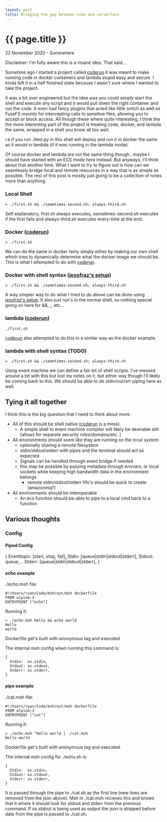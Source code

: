 ```yaml
---
layout: post
title: Bridging the gap between code and serverless
---
```


{{ page.title }}
================

<p class="meta">22 November 2020 - Somewhere</p>

Disclaimer: I'm fully aware this is a insane idea. That said...

Sometime ago I started a project called [coderun](https://github.com/RyanJarv/coderun) it was meant to make running code in docker containers and lambda stupid easy and secure. I kinda left it in a half finished state because I wasn't sure where I wanted to take the project.

It was a bit over engineered but the idea was you could simply start the shell and execute any script and it would pull down the right container and run the code. It even had fancy plugins that acted like little snitch as well as FuseFS mounts for intercepting calls to sensitive files, allowing you to accept or block access. All though these where quite interesting, I think the the more interesting part of the project is treating code, docker, and lambda the same, wrapped in a shell you know all too well.

i.e if you run ./test.py in this shell will deploy and run it in docker the same as it would in lambda (if it was running in the lambda mode).


Of course docker and lambda are not the same thing though.. maybe I should have started with an ECS mode here instead. But anyways, I'll think about that another time. What I want to try to figure out is how can we seamlessly bridge local and remote resources in a way that is as simple as possible. The rest of this post is mostly just going to be a collection of notes more than anything.


### Local Shell
```
> ./first.sh && ./sometimes-second.sh; always-third.sh
````

Self explanatory, first.sh always executes, sometimes-second.sh executes if the first fails and always-third.sh executes every-time at the end.

### Docker ([coderun](https://github.com/RyanJarv/coderun))
```
> ./first.sh
```

We can do the same in docker fairly simply either by making our own shell which tries to dynamically determine what the docker image we should be. This is what I attempted to do with [coderun](https://github.com/RyanJarv/coderun).


### Docker with shell syntax ([jessfraz's setup](https://github.com/jessfraz/dockerfiles))

```
> ./first.sh && ./sometimes-second.sh; always-third.sh
```

 A way simpler way to do what I tried to do above can be done using [jessfraz's setup](https://github.com/jessfraz/dockerfiles). It also just run's in the normal shell, so nothing special going on here for &&, ;, etc...


### lambda ([coderun](https://github.com/RyanJarv/coderun))

```
./first.sh
```

[coderun](https://github.com/RyanJarv/coderun) also attempted to do this in a similar way as the docker example.


### lambda with shell syntax (TODO)

```
> ./first.sh && ./sometimes-second.sh; always-third.sh
```

Using event machine we can define a fair bit of shell scripts. I've messed around a bit with this but lost my notes on it, but either way though I'll likely be coming back to this. We should be able to do stdin/out/err piping here as well.

## Tying it all together

I think this is the big question that I need to think about more.

* All of this should be shell native ([coderun](https://github.com/RyanJarv/coderun) is a mess).
  * A simple shell to event machine compiler will likely be desirable still (allows for separate security roles/domains/etc..)
* All environments should *seem* like they are running on the local system
  * optionally sharing a remote filesystem
  * stdin/stdout/stderr with pipes and the terminal should act as expected
  * Signals can be handled through event bridge if needed
  * this may be possible by passing metadata through envvars, or local sockets while keeping high bandwidth data in the environment belongs
    * remote stdin/stdout/stderr fifo's should be quick to create (amazonmq?)
* All environments should be interoperable
  * An ecs function should be-able to pipe to a local cmd back to a function
  
  
## Various thoughts

### Config

#### Piped Config
{ 
  Eventtopic: [start, stop, fail],
  Stdin: [queue|stdin|stdout|stderr],
  Stdout: queue,...
  Stderr: [queue|stdin|stdout|stderr],
}


#### echo example

./echo.msh file:
```
#!/Users/ryan/Code/msh/out/msh dockerfile
FROM alpine:3
ENTRYPOINT ["echo"]
```

Running it:
```
> ./echo.msh Hello && echo world
Hello
world
```

Dockerfile get's built with anonymous tag and executed.

The internal msh config when running this command is:
```
{ 
  Stdin:  os.stdin,
  Stdout: os.stdout,
  Stderr: os.stderr,
}
```

#### pipe example

./cat.msh file:
```
#!/Users/ryan/Code/msh/out/msh dockerfile
FROM alpine:3
ENTRYPOINT ["cat"]
```

Running it:
```
> ./echo.msh "Hello world | ./cat.msh
Hello world
```

Dockerfile get's built with anonymous tag and executed.

The internal msh config for ./echo.sh is:
```
{ 
  Stdin:  os.stdin,
  Stdout: os.stdout,
  Stderr: os.stderr,
}
```

It is passed through the pipe to ./cat.sh as the first line (new lines are removed from the json above). Msh in ./cat.msh recieves this and knows that it where it should look for stdout and stderr from the previous command. If os.stdout is being used as output the json is stripped before data from the pipe is passed to ./cat.sh.

